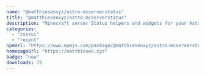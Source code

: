 ```yaml
---
name: "@matthiesenxyz/astro-mcserverstatus"
title: "@matthiesenxyz/astro-mcserverstatus"
description: "Minecraft server Status helpers and widgets for your Astro site"
categories:
  - "css+ui"
  - "recent"
npmUrl: "https://www.npmjs.com/package/@matthiesenxyz/astro-mcserverstatus"
homepageUrl: "https://matthiesen.xyz"
badge: "new"
downloads: 79
---
```

